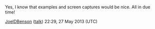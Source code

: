 Yes, I know that examples and screen captures would be nice. All in due
time!

[JoelDBenson](User:JoelDBenson.md)
([talk](User_talk:JoelDBenson.md)) 22:29, 27 May 2013 (UTC)
